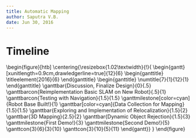 ```yaml
---
title: Automatic Mapping
author: Saputra V.B.
date: Jun 30, 2016
---
```




[\\]: <> (date: Mar 17, 2016)


# Timeline

\begin{figure}[htb]
\centering{\resizebox{1.02\textwidth}{!}{
  \begin{gantt}[xunitlength=0.9cm,drawledgerline=true]{12}{6}
    \begin{ganttitle}
    \titleelement{2016}{6}
    \end{ganttitle}
    \begin{ganttitle}
    \numtitle{7}{1}{12}{1}
    \end{ganttitle}
    \ganttbar{Discussion, Finalize Design}{0}{.5}
    \ganttbarcon{Reimplementation Basic SLAM on New Robot}{.5}{1}
    \ganttbarcon{Testing with Navigation}{1.5}{1.5}
    \ganttmilestone[color=cyan]{Robot Base Built!}{1}
    \ganttbar[color=cyan]{Data Collection for Mapping}{1.5}{1.5}
    \ganttbar{Exploring and Implementation of Relocalization}{1.5}{2}
    \ganttbar{3D Mapping}{2.5}{2}
    \ganttbar{Dynamic Object Rejection}{1.5}{3}
    \ganttmilestone{First Demo!}{3}
    \ganttmilestone{Second Demo!}{5}
    \ganttcon{3}{6}{3}{10}
    \ganttcon{3}{10}{5}{11}
  \end{gantt}}
  }
\end{figure}

[\\]: <> (\ganttcon{4}{5}{4}{7})
[\\]: <> (\ganttbarcon{another consecutive task}{8}{.5})
